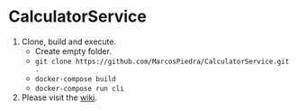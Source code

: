 # CalculatorService

1) Clone, build and execute. 
    * Create empty folder.
    * `git clone https://github.com/MarcosPiedra/CalculatorService.git .`
    * `docker-compose build`
    * `docker-compose run cli`
3) Please visit the [wiki](https://github.com/MarcosPiedra/CalculatorService/wiki).
